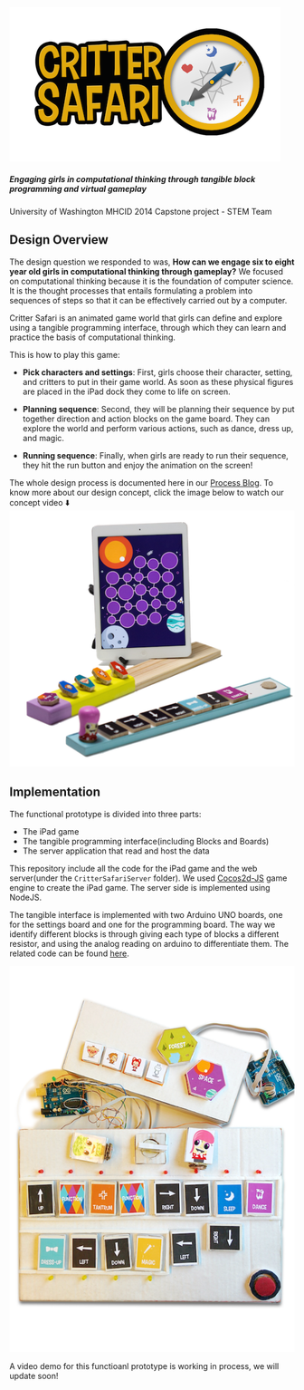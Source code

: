![logo](readmeImages/critter_safari_logo.png 'logo')

##### Engaging girls in computational thinking through tangible block programming and virtual gameplay	

University of Washington MHCID 2014 Capstone project - STEM Team




## Design Overview
The design question we responded to was, **How can we engage six to eight year old girls in computational thinking through gameplay?** We focused on computational thinking because it is the foundation of computer science. It is the thought processes that entails formulating a problem into sequences of steps so that it can be effectively carried out by a computer. 

Critter Safari is an animated game world that girls can define and explore using a tangible programming interface, through which they can learn and practice the basis of computational thinking. 

This is how to play this game:

* **Pick characters and settings**: 
First, girls choose their character, setting, and critters to put in their game world. As soon as these physical figures are placed in the iPad dock they come to life on screen.

* **Planning sequence**: 
Second, they will be planning their sequence by put together direction and action blocks on the game board. They can explore the world and perform various actions, such as dance, dress up, and magic.

* **Running sequence**: 
Finally, when girls are ready to run their sequence, they hit the run button  and enjoy the animation on the screen! 

The whole design process is documented here in our [Process Blog](http://cseforgirls.wordpress.com/). To know more about our design concept, click the image below to watch our concept video :arrow_down:
[![game overview](readmeImages/game_overview.png 'game')](https://www.youtube.com/watch?v=U2NWeVoK--Y)


## Implementation

The functional prototype is divided into three parts:

*  The iPad game
*  The tangible programming interface(including Blocks and Boards)
*  The server application that read and host the data 

This repository include all the code for the iPad game and the web server(under the ```CritterSafariServer``` folder). We used [Cocos2d-JS](http://www.cocos2d-x.org/wiki/Cocos2d-JS) game engine to create the iPad game. The server side is implemented using NodeJS.

The tangible interface is implemented with two Arduino UNO boards, one for the settings board and one for the programming board. The way we identify different blocks is through giving each type of blocks a different resistor, and using the analog reading on arduino to differentiate them. The related code can be found [here](https://github.com/tarhata/CritterSafariBoard_arduino).


![prototype](readmeImages/functional_prototype.png 'prototype')

A video demo for this functioanl prototype is working in process, we will update soon!
